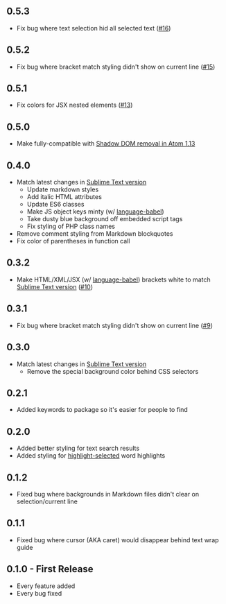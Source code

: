 ## 0.5.3
* Fix bug where text selection hid all selected text ([#16](https://github.com/wesbos/cobalt2-atom/issues/16))

## 0.5.2
* Fix bug where bracket match styling didn't show on current line ([#15](https://github.com/wesbos/cobalt2-atom/issues/15))

## 0.5.1
* Fix colors for JSX nested elements ([#13](https://github.com/wesbos/cobalt2-atom/pull/13))

## 0.5.0
* Make fully-compatible with [Shadow DOM removal in Atom 1.13](http://blog.atom.io/2016/11/14/removing-shadow-dom-boundary-from-text-editor-elements.html)

## 0.4.0
* Match latest changes in [Sublime Text version](https://github.com/wesbos/cobalt2)
  * Update markdown styles
  * Add italic HTML attributes
  * Update ES6 classes
  * Make JS object keys minty (w/ [language-babel](https://atom.io/packages/language-babel))
  * Take dusty blue background off embedded script tags
  * Fix styling of PHP class names
* Remove comment styling from Markdown blockquotes
* Fix color of parentheses in function call

## 0.3.2
* Make HTML/XML/JSX (w/ [language-babel](https://atom.io/packages/language-babel)) brackets white to match [Sublime Text version](https://github.com/wesbos/cobalt2) ([#10](https://github.com/wesbos/cobalt2-atom/issues/10))

## 0.3.1
* Fix bug where bracket match styling didn't show on current line ([#9](https://github.com/wesbos/cobalt2-atom/issues/9))

## 0.3.0
* Match latest changes in [Sublime Text version](https://github.com/wesbos/cobalt2)
  * Remove the special background color behind CSS selectors

## 0.2.1
* Added keywords to package so it's easier for people to find

## 0.2.0
* Added better styling for text search results
* Added styling for [highlight-selected](https://atom.io/packages/highlight-selected) word highlights

## 0.1.2
* Fixed bug where backgrounds in Markdown files didn't clear on selection/current line

## 0.1.1
* Fixed bug where cursor (AKA caret) would disappear behind text wrap guide

## 0.1.0 - First Release
* Every feature added
* Every bug fixed
